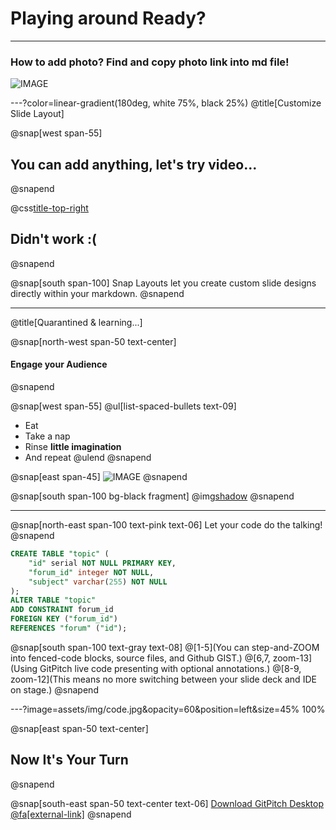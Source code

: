 # Playing around **Ready?**

---

### How to add photo? Find and copy photo link into md file!

![IMAGE](https://1adn3cp4l2-flywheel.netdna-ssl.com/wp-content/uploads/2019/03/link-expired-wpk.jpg)

---?color=linear-gradient(180deg, white 75%, black 25%)
@title[Customize Slide Layout]

@snap[west span-55]
## You can add anything, let's try video...
@snapend

@css[title-top-right](https://www.youtube.com/watch?v=oQ5M98JpJ2Y)
## Didn't work :(
@snapend

@snap[south span-100]
Snap Layouts let you create custom slide designs directly within your markdown.
@snapend

---
@title[Quarantined & learning...]

@snap[north-west span-50 text-center]
#### Engage your Audience
@snapend

@snap[west span-55]
@ul[list-spaced-bullets text-09]
- Eat
- Take a nap
- Rinse **little imagination**
- And repeat
@ulend
@snapend

@snap[east span-45]
![IMAGE](https://encrypted-tbn0.gstatic.com/images?q=tbn%3AANd9GcQHFVU0OFfCzKMa0LcpspUXcv6l4aabtmBhLw&usqp=CAU)
@snapend

@snap[south span-100 bg-black fragment]
@img[shadow](assets/img/conference.png)
@snapend

---

@snap[north-east span-100 text-pink text-06]
Let your code do the talking!
@snapend

```sql zoom-18
CREATE TABLE "topic" (
    "id" serial NOT NULL PRIMARY KEY,
    "forum_id" integer NOT NULL,
    "subject" varchar(255) NOT NULL
);
ALTER TABLE "topic"
ADD CONSTRAINT forum_id
FOREIGN KEY ("forum_id")
REFERENCES "forum" ("id");
```

@snap[south span-100 text-gray text-08]
@[1-5](You can step-and-ZOOM into fenced-code blocks, source files, and Github GIST.)
@[6,7, zoom-13](Using GitPitch live code presenting with optional annotations.)
@[8-9, zoom-12](This means no more switching between your slide deck and IDE on stage.)
@snapend


---?image=assets/img/code.jpg&opacity=60&position=left&size=45% 100%

@snap[east span-50 text-center]
## Now It's **Your** Turn
@snapend

@snap[south-east span-50 text-center text-06]
[Download GitPitch Desktop @fa[external-link]](https://gitpitch.com/docs/getting-started/tutorial/)
@snapend

